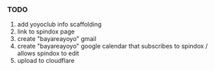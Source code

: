 ### TODO

1. add yoyoclub info scaffolding
2. link to spindox page
3. create "bayareayoyo" gmail
4. create "bayareayoyo" google calendar that subscribes to spindox / allows spindox to edit
5. upload to cloudflare
